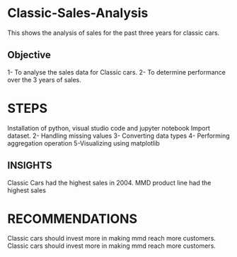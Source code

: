 # Classic-Sales-Analysis
This shows the analysis of sales for the past three years for classic cars.



## Objective
1- To analyse the sales data for Classic cars.
2- To determine performance over the 3 years of sales.

# STEPS
Installation of python, visual studio code and jupyter notebook
Import dataset.
2- Handling missing values
3- Converting data types
4- Performing aggregation operation
5-Visualizing using matplotlib

## INSIGHTS

Classic Cars had the highest sales in 2004.
MMD product line had the highest sales

# RECOMMENDATIONS
Classic cars should invest more in making mmd reach more customers.
Classic cars should invest more in making mmd reach more customers.



